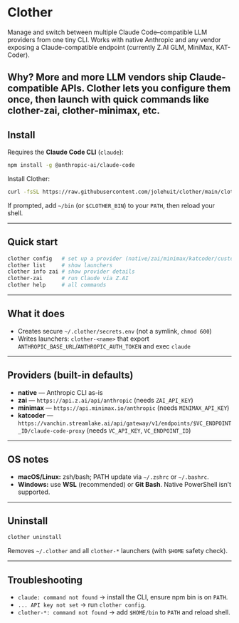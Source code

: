 # Clother

Manage and switch between multiple Claude Code–compatible LLM providers from one tiny CLI.
Works with native Anthropic and any vendor exposing a Claude-compatible endpoint (currently Z.AI GLM, MiniMax, KAT-Coder).

Why? More and more LLM vendors ship Claude-compatible APIs. Clother lets you configure them once, then launch with quick commands like clother-zai, clother-minimax, etc.
---

## Install

Requires the **Claude Code CLI** (`claude`):

```bash
npm install -g @anthropic-ai/claude-code
```

Install Clother:

```bash
curl -fsSL https://raw.githubusercontent.com/jolehuit/clother/main/clother.sh | bash
```

If prompted, add `~/bin` (or `$CLOTHER_BIN`) to your `PATH`, then reload your shell.

---

## Quick start

```bash
clother config   # set up a provider (native/zai/minimax/katcoder/custom)
clother list     # show launchers
clother info zai # show provider details
clother-zai      # run Claude via Z.AI
clother help     # all commands
```

---

## What it does

* Creates secure `~/.clother/secrets.env` (not a symlink, `chmod 600`)
* Writes launchers: `clother-<name>` that export `ANTHROPIC_BASE_URL`/`ANTHROPIC_AUTH_TOKEN` and exec `claude`
---

## Providers (built-in defaults)

* **native** — Anthropic CLI as-is
* **zai** — `https://api.z.ai/api/anthropic` (needs `ZAI_API_KEY`)
* **minimax** — `https://api.minimax.io/anthropic` (needs `MINIMAX_API_KEY`)
* **katcoder** — `https://vanchin.streamlake.ai/api/gateway/v1/endpoints/$VC_ENDPOINT_ID/claude-code-proxy` (needs `VC_API_KEY`, `VC_ENDPOINT_ID`)

---

## OS notes

* **macOS/Linux:** zsh/bash; PATH update via `~/.zshrc` or `~/.bashrc`.
* **Windows:** use **WSL** (recommended) or **Git Bash**. Native PowerShell isn’t supported.

---

## Uninstall

```bash
clother uninstall
```

Removes `~/.clother` and all `clother-*` launchers (with `$HOME` safety check).

---

## Troubleshooting

* `claude: command not found` → install the CLI, ensure npm bin is on `PATH`.
* `... API key not set` → run `clother config`.
* `clother-*: command not found` → add `$HOME/bin` to `PATH` and reload shell.
